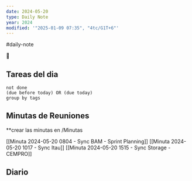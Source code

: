 ```yaml
---
date: 2024-05-20
type: Daily Note
year: 2024
modified: '"2025-01-09 07:35", "4tc/G1T+6"'
---
```

#daily-note

📝
## Tareas del dia


```tasks
not done
(due before today) OR (due today)
group by tags
```

## Minutas de Reuniones
**crear las minutas en /Minutas

[[Minuta 2024-05-20 0804 - Sync BAM - Sprint Planning]]
[[Minuta 2024-05-20 1017 - Sync Itau]]
[[Minuta 2024-05-20 1515 - Sync Storage - CEMPRO]]



## Diario
